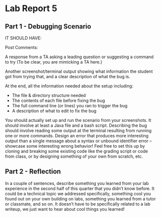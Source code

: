# Lab Report 5
## Part 1 - Debugging Scenario 

IT SHOULD HAVE: 


Post Comments:



A response from a TA asking a leading question 
or suggesting a command to try (To be clear, you 
are mimicking a TA here.)


Another screenshot/terminal output showing 
what information the student got from trying
that, and a clear description of what the bug is.


At the end, all the information needed about the 
setup including:
- The file & directory structure needed
- The contents of each file before fixing the bug
- The full command line (or lines) you ran to trigger the bug
- A description of what to edit to fix the bug



You should actually set up and run the scenario 
from your screenshots. It should involve at 
least a Java file and a bash script. Describing 
the bug should involve reading some output at the 
terminal resulting from running one or more 
commands. Design an error that produces more 
interesting output than a single message about a 
syntax or unbound identifier error – showcase 
some interesting wrong behavior! Feel free to 
set this up by cloning and breaking some existing 
code like the grading script or code from class, 
or by designing something of your own from scratch, etc.



## Part 2 - Reflection
In a couple of sentences, describe something 
you learned from your lab experience in the 
second half of this quarter that you didn’t 
know before. It could be a technical topic we 
addressed specifically, something cool you 
found out on your own building on labs, 
something you learned from a tutor or classmate, 
and so on. It doesn’t have to be specifically 
related to a lab writeup, we just want to hear 
about cool things you learned!

